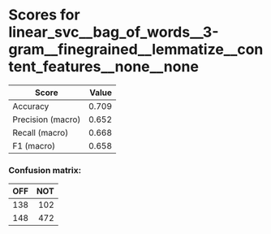 # Scores for linear_svc__bag_of_words__3-gram__finegrained__lemmatize__content_features__none__none
|      Score      |Value|
|-----------------|----:|
|Accuracy         |0.709|
|Precision (macro)|0.652|
|Recall (macro)   |0.668|
|F1 (macro)       |0.658|

### Confusion matrix:
|OFF|NOT|
|--:|--:|
|138|102|
|148|472|
